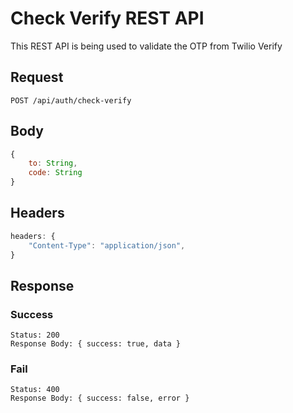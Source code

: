 # Check Verify REST API

This REST API is being used to validate the OTP from Twilio Verify

## Request

`POST /api/auth/check-verify`

## Body
```js
{
    to: String,
    code: String
}
```

## Headers 
```js
headers: {
    "Content-Type": "application/json",
}
```

## Response

### Success
    Status: 200
    Response Body: { success: true, data }

### Fail
    Status: 400
    Response Body: { success: false, error }
